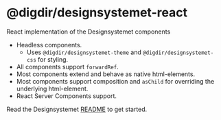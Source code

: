 # @digdir/designsystemet-react

React implementation of the Designsystemet components

- Headless components.
  - Uses `@digdir/designsystemet-theme` and `@digdir/designsystemet-css` for styling.
- All components support `forwardRef`.
- Most components extend and behave as native html-elements.
- Most components support composition and `asChild` for overriding the underlying html-element.
- React Server Components support.

Read the Designsystemet [README](https://github.com/digdir/designsystemet) to get started.
